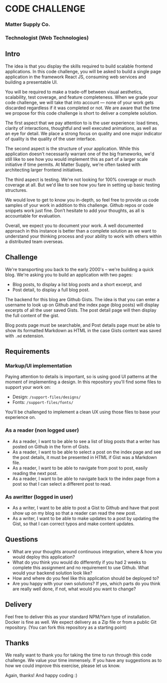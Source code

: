 # CODE CHALLENGE
### Matter Supply Co.
### Technologist (Web Technologies)


## Intro

The idea is that you display the skills required to build scalable frontend applications. In this code challenge, you will be asked to build a single page application in the framework React JS, consuming web services and building a presentable UI.

You will be required to make a trade-off between visual aesthetics, scalability, test coverage, and feature completeness. When we grade your code challenge, we will take that into account — none of your work gets discarded regardless if it was completed or not. We are aware that the time we propose for this code challenge is short to deliver a complete solution.

The first aspect that we pay attention to is the user experience: load times, clarity of interactions, thoughtful and well executed animations, as well as an eye for detail. We place a strong focus on quality and one major indicator of quality is the quality of the user interface.

The second aspect is the structure of your application. While this application doesn't necessarily warrant one of the big frameworks, we'd still like to see how you would implement this as part of a larger scale initiative if time permits. At Matter Supply, we're often tasked with architecting larger frontend initiatives.

The third aspect is testing. We're not looking for 100% coverage or much coverage at all. But we'd like to see how you fare in setting up basic testing structures.

We would love to get to know you in-depth, so feel free to provide us code samples of your work in addition to this challenge. Github repos or code snippets work just fine. Don’t hesitate to add your thoughts, as all is accountable for evaluation.

Overall, we expect you to document your work. A well documented approach in this instance is better than a complete solution as we want to understand your thinking process and your ability to work with others within a distributed team overseas.

## Challenge

We're transporting you back to the early 2000's – we're building a quick blog. We're asking you to build an application with two pages:

- Blog posts, to display a list blog posts and a short excerpt, and
- Post detail, to display a full blog post.

The backend for this blog are Github Gists. The idea is that you can enter  a username to look up on Github and the index page (blog posts) will display excerpts of all the user saved Gists. The post detail page will then display the full content of the gist.

Blog posts page must be searchable, and Post details page must be able to show its formatted Markdown as HTML in the case Gists content was saved with `.md` extension.

## Requirements

### Markup/UI implementation

Paying attention to details is important, so is using good UI patterns at the moment of implementing a design. In this repository you'll find some files to support your work on:

- Design: `/support-files/designs/`
- Fonts: `/support-files/fonts/`

You'll be challenged to implement a clean UX using those files to base your experience on.

### As a reader (non logged user)

- As a reader, I want to be able to see a list of blog posts that a writer has posted on Github in the form of Gists.
- As a reader, I want to be able to select a post on the index page and see the post details, it must be presented in HTML if Gist was a Markdown file.
- As a reader, I want to be able to navigate from post to post, easily reading the next post.
- As a reader, I want to be able to navigate back to the index page from a post so that I can select a different post to read.

### As awritter (logged in user)

- As a writer, I want to be able to post a Gist to Github and have that post show up on my blog so that a reader can read the new post.
- As a writer, I want to be able to make updates to a post by updating the Gist, so that I can correct typos and make content updates.

## Questions

- What are your thoughts around continuous integration, where & how you would deploy this application?
- What do you think you would do differently if you had 2 weeks to complete this assignment and no requirement to use Github. What would your backend solution look like?
- How and where do you feel like this application should be deployed to?
- Are you happy with your own solutions? If yes, which parts do you think are really well done, if not, what would you want to change?

## Delivery

Feel free to deliver this as your standard NPM/Yarn type of installation. Docker is fine as well. We expect delivery as a Zip file or from a public Git repository. (You can fork this repository as a starting point)

## Thanks

We really want to thank you for taking the time to run through this code challenge. We value your time immensely. If you have any suggestions as to how we could improve this exercise, please let us know.

Again, thanks! And happy coding :)
